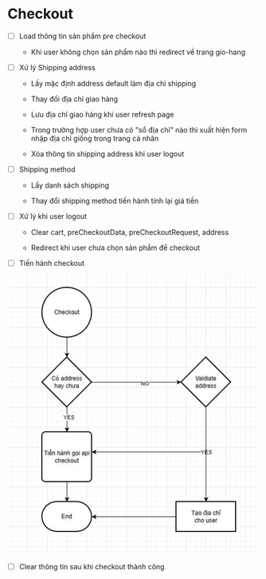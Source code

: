# Checkout

- [ ] Load thông tin sản phẩm pre checkout

    - Khi user không chọn sản phẩm nào thì redirect về trang gio-hang

- [ ] Xử lý Shipping address

    - Lấy mặc định address default làm địa chỉ shipping

    - Thay đổi địa chỉ giao hàng

    - Lưu địa chỉ giao hàng khi user refresh page

    - Trong trường hợp user chưa có "sổ địa chỉ" nào thì xuất hiện form nhập địa chỉ giống trong trang cá nhân

    - Xóa thông tin shipping address khi user logout


- [ ] Shipping method

    - Lấy danh sách shipping

    - Thay đổi shipping method tiến hành tính lại giá tiền

- [ ] Xử lý khi user logout

    - Clear cart, preCheckoutData, preCheckoutRequest, address

    - Redirect khi user chưa chọn sản phẩm để checkout



- [ ] Tiến hành checkout

![Flow checkout](../img/checkout.jpg "Flow Checkout")

- [ ] Clear thông tin sau khi checkout thành công